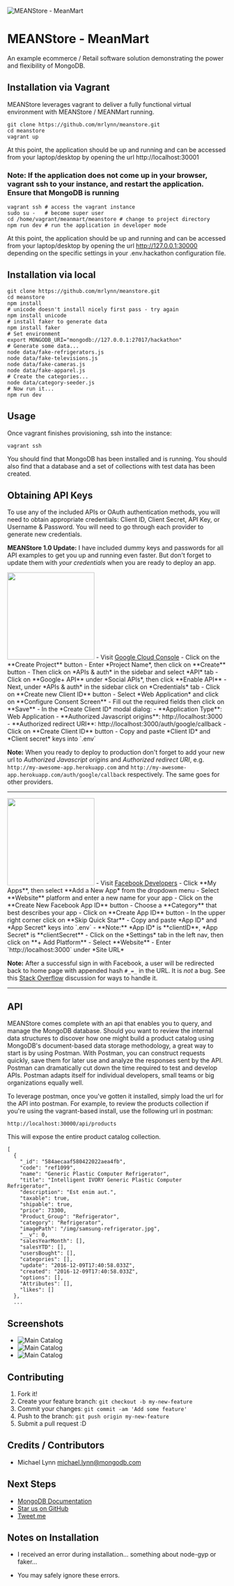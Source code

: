 ![MEANStore - MeanMart](https://raw.githubusercontent.com/mrlynn/meanstore/meanmart/public/images/meanmart-banner1.png)
# MEANStore - MeanMart

An example ecommerce / Retail software solution demonstrating the power and flexibility of MongoDB.

## Installation via Vagrant

MEANStore leverages vagrant to deliver a fully functional virtual environment with MEANStore / MEANMart running.

```
git clone https://github.com/mrlynn/meanstore.git
cd meanstore
vagrant up
```
At this point, the application should be up and running and can be accessed from your laptop/desktop by opening the url http://localhost:30001

### Note: If the application does not come up in your browser, vagrant ssh to your instance, and restart the application.  Ensure that MongoDB is running ###

```
vagrant ssh # access the vagrant instance
sudo su -   # become super user
cd /home/vagrant/meanmart/meanstore # change to project directory
npm run dev # run the application in developer mode

```

At this point, the application should be up and running and can be accessed from your laptop/desktop by opening the url http://127.0.0.1:30000 depending on the specific settings in your .env.hackathon configuration file.


## Installation via local

```
git clone https://github.com/mrlynn/meanstore.git
cd meanstore
npm install
# unicode doesn't install nicely first pass - try again
npm install unicode
# install faker to generate data
npm install faker
# Set environment
export MONGODB_URI="mongodb://127.0.0.1:27017/hackathon"
# Generate some data...
node data/fake-refrigerators.js
node data/fake-televisions.js
node data/fake-cameras.js
node data/fake-apparel.js
# Create the categories...
node data/category-seeder.js
# Now run it...
npm run dev
```

## Usage

Once vagrant finishes provisioning, ssh into the instance:

```
vagrant ssh
```

You should find that MongoDB has been installed and is running.  You should also find that a database and a set of collections with test data has been created.

Obtaining API Keys
------------------

To use any of the included APIs or OAuth authentication methods, you will need
to obtain appropriate credentials: Client ID, Client Secret, API Key, or
Username & Password. You will need to go through each provider to generate new
credentials.

**MEANStore 1.0 Update:** I have included dummy keys and passwords for
all API examples to get you up and running even faster. But don't forget to update
them with *your credentials* when you are ready to deploy an app.

<img src="https://upload.wikimedia.org/wikipedia/commons/thumb/2/2f/Google_2015_logo.svg/1000px-Google_2015_logo.svg.png" width="200">
- Visit <a href="https://cloud.google.com/console/project" target="_blank">Google Cloud Console</a>
- Click on the **Create Project** button
- Enter *Project Name*, then click on **Create** button
- Then click on *APIs & auth* in the sidebar and select *API* tab
- Click on **Google+ API** under *Social APIs*, then click **Enable API**
- Next, under *APIs & auth* in the sidebar click on *Credentials* tab
- Click on **Create new Client ID** button
- Select *Web Application* and click on **Configure Consent Screen**
- Fill out the required fields then click on **Save**
- In the *Create Client ID* modal dialog:
 - **Application Type**: Web Application
 - **Authorized Javascript origins**: http://localhost:3000
 - **Authorized redirect URI**: http://localhost:3000/auth/google/callback
- Click on **Create Client ID** button
- Copy and paste *Client ID* and *Client secret* keys into `.env`

**Note:** When you ready to deploy to production don't forget to
add your new url to *Authorized Javascript origins* and *Authorized redirect URI*,
e.g. `http://my-awesome-app.herokuapp.com` and
`http://my-awesome-app.herokuapp.com/auth/google/callback` respectively.
The same goes for other providers.

<hr>

<img src="http://www.doit.ba/img/facebook.jpg" width="200">
- Visit <a href="https://developers.facebook.com/" target="_blank">Facebook Developers</a>
- Click **My Apps**, then select **Add a New App* from the dropdown menu
- Select **Website** platform and enter a new name for your app
- Click on the **Create New Facebook App ID** button
- Choose a **Category** that best describes your app
- Click on **Create App ID** button
- In the upper right corner click on **Skip Quick Star**
- Copy and paste *App ID* and *App Secret* keys into `.env`
 - **Note:** *App ID* is **clientID**, *App Secret* is **clientSecret**
- Click on the *Settings* tab in the left nav, then click on **+ Add Platform**
- Select **Website**
- Enter `http://localhost:3000` under *Site URL*

**Note:** After a successful sign in with Facebook, a user will be redirected back to home page with appended hash `#_=_` in the URL. It is *not* a bug. See this [Stack Overflow](https://stackoverflow.com/questions/7131909/facebook-callback-appends-to-return-url) discussion for ways to handle it.

<hr>

## API

MEANStore comes complete with an api that enables you to query, and manage the MongoDB database.  Should you want to review the internal data structures to discover how one might build a product catalog using MongoDB's document-based data storage methodology, a great way to start is by using Postman.  With Postman, you can construct requests quickly, save them for later use and analyze the responses sent by the API. Postman can dramatically cut down the time required to test and develop APIs. Postman adapts itself for individual developers, small teams or big organizations equally well.

To leverage postman, once you've gotten it installed, simply load the url for the API into postman.  For example, to review the products collection if you're using the vagrant-based install, use the following url in postman:

```
http://localhost:30000/api/products
```

This will expose the entire product catalog collection.

```
[
  {
    "_id": "584aecaaf580422022aea4fb",
    "code": "ref1099",
    "name": "Generic Plastic Computer Refrigerator",
    "title": "Intelligent IVORY Generic Plastic Computer Refrigerator",
    "description": "Est enim aut.",
    "taxable": true,
    "shipable": true,
    "price": 73300,
    "Product_Group": "Refrigerator",
    "category": "Refrigerator",
    "imagePath": "/img/samsung-refrigerator.jpg",
    "__v": 0,
    "salesYearMonth": [],
    "salesYTD": [],
    "usersBought": [],
    "categories": [],
    "update": "2016-12-09T17:40:58.033Z",
    "created": "2016-12-09T17:40:58.033Z",
    "options": [],
    "Attributes": [],
    "likes": []
  },
  ...
  ```

## Screenshots

- ![Main Catalog](https://raw.githubusercontent.com/mrlynn/meanstore/meanmart/public/images/example_1.png)
- ![Main Catalog](https://raw.githubusercontent.com/mrlynn/meanstore/meanmart/public/images/example_2.png)
- ![Main Catalog](https://raw.githubusercontent.com/mrlynn/meanstore/meanmart/public/images/example_3.png)

## Contributing

1. Fork it!
2. Create your feature branch: `git checkout -b my-new-feature`
3. Commit your changes: `git commit -am 'Add some feature'`
4. Push to the branch: `git push origin my-new-feature`
5. Submit a pull request :D

## Credits / Contributors

- Michael Lynn <michael.lynn@mongodb.com>

## Next Steps

 * [MongoDB Documentation](http://mongodb.org/)
 * [Star us on GitHub](https://github.com/mrlynn/meanstore)
 * [Tweet me](http://twitter.com/mlynn)

## Notes on Installation
 * I received an error during installation... something about node-gyp or faker...
 - You may safely ignore these errors.
